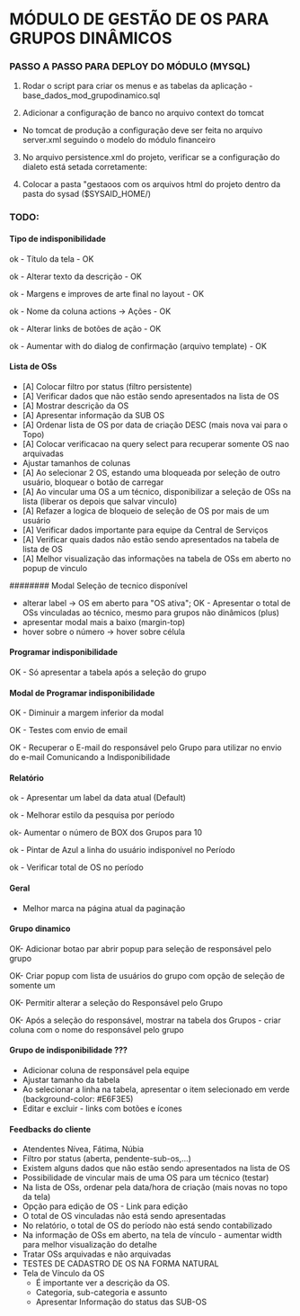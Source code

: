 # MÓDULO DE GESTÃO DE OS PARA GRUPOS DINÂMICOS 

### PASSO A PASSO PARA DEPLOY DO MÓDULO (MYSQL)

1. Rodar o script para criar os menus e as tabelas da aplicação 
-base_dados_mod_grupodinamico.sql

2. Adicionar a configuração de banco no arquivo context do tomcat 
- No tomcat de produção a configuração deve ser feita no arquivo server.xml seguindo o modelo do módulo financeiro

<!-- Configuracao do MySql --!>
  <Resource name="jdbc/sysaid" auth="Container"
    type="javax.sql.DataSource" driverClassName="com.mysql.jdbc.Driver"
    url="jdbc:mysql://localhost:3306/sysaid"
    username="root" password="rootdb" maxActive="20" maxIdle="10" maxWait="-1"/>
	
<!-- /Configuracao do MySql -->

3. No arquivo persistence.xml do projeto, verificar se a configuração do dialeto está setada corretamente:
  <property name="hibernate.dialect" value="org.hibernate.dialect.Oracle10gDialect"/>
  <property name="hibernate.default_schema" value="SYSAIDHOM"/>

4. Colocar a pasta "gestaoos com os arquivos html do projeto dentro da pasta do sysad ($SYSAID_HOME/)


### TODO:

#### Tipo de indisponibilidade
  ok - Título da tela - OK
  
  ok - Alterar texto da descrição - OK
  
  ok - Margens e improves de arte final no layout - OK
  
  ok - Nome da coluna actions -> Ações - OK
  
  ok - Alterar links de botões de ação - OK
  
  ok - Aumentar with do dialog de confirmação (arquivo template) - OK
  
  

#### Lista de OSs
  - [A] Colocar filtro por status (filtro persistente)
  - [A] Verificar dados que não estão sendo apresentados na lista de OS
  - [A] Mostrar descrição da OS
  - [A] Apresentar informação da SUB OS
  - [A] Ordenar lista de OS por data de criação DESC (mais nova vai para o Topo) 
  - [A] Colocar verificacao na query select para recuperar somente OS nao arquivadas
  - Ajustar tamanhos de colunas
  - [A] Ao selecionar 2 OS, estando uma bloqueada por seleção de outro usuário, bloquear o botão de carregar
  - [A] Ao vincular uma OS a um técnico, disponibilizar a seleção de OSs na lista (liberar os depois que salvar vinculo)
  - [A] Refazer a logica de bloqueio de seleção de OS por mais de um usuário 
  - [A] Verificar dados importante para equipe da Central de Serviços
  - [A] Verificar quais dados não estão sendo apresentados na tabela de lista de OS
  - [A] Melhor visualização das informações na tabela de OSs em aberto no popup de vinculo
  

  ######## Modal Seleção de tecnico disponível
  - alterar label -> OS em aberto para "OS ativa";
  OK - Apresentar o total de OSs vinculadas ao técnico, mesmo para grupos não dinâmicos (plus)
  - apresentar modal mais a baixo (margin-top)
  - hover sobre o número -> hover sobre célula

#### Programar indisponibilidade
OK - Só apresentar a tabela após a seleção do grupo

#### Modal de Programar indisponibilidade
OK - Diminuir a margem inferior da modal

OK - Testes com envio de email

OK - Recuperar o E-mail do responsável pelo Grupo para utilizar no envio do e-mail Comunicando a Indisponibilidade

#### Relatório
ok - Apresentar um label da data atual (Default)

ok - Melhorar estilo da pesquisa por período

ok- Aumentar o número de BOX dos Grupos para 10

ok - Pintar de Azul a linha do usuário indisponível no Período

ok - Verificar total de OS no período


#### Geral
- Melhor marca na página atual da paginação

#### Grupo dinamico
OK- Adicionar botao par abrir popup para seleção de responsável pelo grupo
 
OK- Criar popup com lista de usuários do grupo com opção de seleção de somente um

OK- Permitir alterar a seleção do Responsável pelo Grupo

OK- Após a seleção do responsável, mostrar na tabela dos Grupos - criar coluna com o nome do responsável pelo grupo

#### Grupo de indisponibilidade ???
  - Adicionar coluna de responsável pela equipe
  - Ajustar tamanho da tabela
  - Ao selecionar a linha na tabela, apresentar o item selecionado em verde (background-color: #E6F3E5)
  - Editar e excluir - links com botões e ícones

#### Feedbacks do cliente
  - Atendentes Nívea, Fátima, Núbia
  - Filtro por status (aberta, pendente-sub-os,...)
  - Existem alguns dados que não estão sendo apresentados na lista de OS
  - Possibilidade de vincular mais de uma OS para um técnico (testar)
  - Na lista de OSs, ordenar pela data/hora de criação (mais novas no topo da tela)
  - Opção para edição de OS - Link para edição
  - O total de OS vinculadas não está sendo apresentadas
  - No relatório, o total de OS do período nào está sendo contabilizado
  - Na informação de OSs em aberto, na tela de vínculo - aumentar width para melhor visualização do detalhe
  - Tratar OSs arquivadas e não arquivadas
  - TESTES DE CADASTRO DE OS NA FORMA NATURAL
  - Tela de Vínculo da OS
    - É importante ver a descrição da OS.
    - Categoria, sub-categoria e assunto
    - Apresentar Informação do status das SUB-OS  

